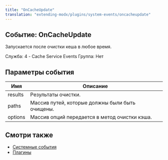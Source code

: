 ```yaml
---
title: "OnCacheUpdate"
translation: "extending-modx/plugins/system-events/oncacheupdate"
---
```


## Событие: OnCacheUpdate

Запускается после очистки кеша в любое время.

Служба: 4 - Cache Service Events
Группа: Нет

## Параметры события

| Имя     | Описание                                        |
| ------- | ----------------------------------------------- |
| results | Результаты очистки.                             |
| paths   | Массив путей, которые должны были быть очищены. |
| options | Массив опций передается в метод очистки кэша.   |

## Смотри также

- [Системные события](extending-modx/plugins/system-events "Системные события")
- [Плагины](extending-modx/plugins "Плагины")
